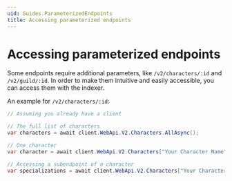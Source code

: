 ```yaml
---
uid: Guides.ParameterizedEndpoints
title: Accessing parameterized endpoints
---
```


# Accessing parameterized endpoints
Some endpoints require additional parameters, like `/v2/characters/:id` and `/v2/guild/:id`.
In order to make them intuitive and easily accessible, you can access them with the indexer.

An example for `/v2/characters/:id`:

```cs
// Assuming you already have a client

// The full list of characters
var characters = await client.WebApi.V2.Characters.AllAsync();

// One character
var character = await client.WebApi.V2.Characters["Your Character Name"].GetAsync();

// Accessing a subendpoint of a character
var specializations = await client.WebApi.V2.Characters["Your Character Name"].Specializations.GetAsync();
```
